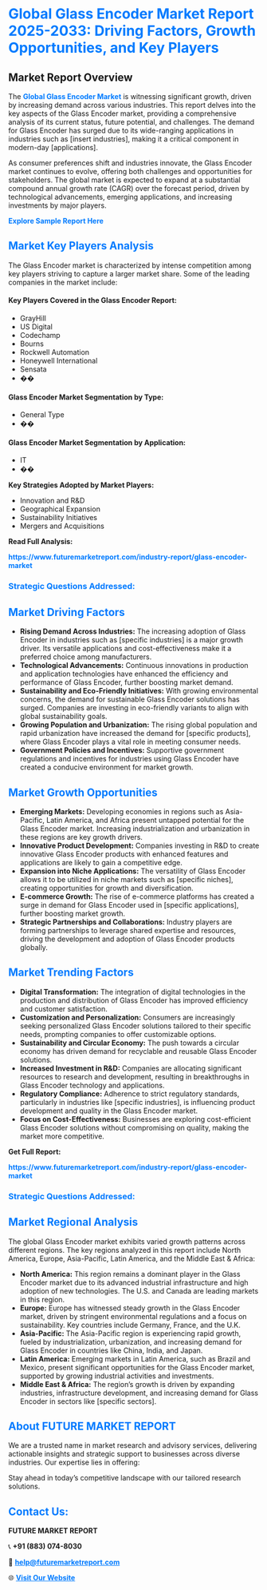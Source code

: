 <h1 style="color: #007BFF;">Global Glass Encoder Market Report 2025-2033: Driving Factors, Growth Opportunities, and Key Players</h1>

<section id="overview">
<h2>Market Report Overview</h2>
<p>The <a href="https://www.futuremarketreport.com/industry-report/glass-encoder-market" style="color: #007BFF; text-decoration: none;"><strong>Global Glass Encoder Market</strong></a> is witnessing significant growth, driven by increasing demand across various industries. This report delves into the key aspects of the Glass Encoder market, providing a comprehensive analysis of its current status, future potential, and challenges. The demand for Glass Encoder has surged due to its wide-ranging applications in industries such as [insert industries], making it a critical component in modern-day [applications].</p>
<p>As consumer preferences shift and industries innovate, the Glass Encoder market continues to evolve, offering both challenges and opportunities for stakeholders. The global market is expected to expand at a substantial compound annual growth rate (CAGR) over the forecast period, driven by technological advancements, emerging applications, and increasing investments by major players.</p>
</section>

<section id="overview">
<p><a href="https://www.futuremarketreport.com/request-sample/reportId=118445" style="color: #007BFF; text-decoration: none;"><strong>Explore Sample Report Here</strong></a></p>
</section>

<section id="key-players">
<h2 style="color: #007BFF;">Market Key Players Analysis</h2>
<p>The Glass Encoder market is characterized by intense competition among key players striving to capture a larger market share. Some of the leading companies in the market include:</p>
<h4>Key Players Covered in the Glass Encoder Report:</h4>
<ul><li>GrayHill</li><li>US Digital</li><li>Codechamp</li><li>Bourns</li><li>Rockwell Automation</li><li>Honeywell International</li><li>Sensata</li><li>��</li></ul>
<h4>Glass Encoder Market Segmentation by Type:</h4>
<ul><li>General Type</li><li>��</li></ul>

<h4>Glass Encoder Market Segmentation by Application:</h4>
<ul><li>IT</li><li>��</li></ul>
<p><strong>Key Strategies Adopted by Market Players:</strong></p>
<ul>
<li>Innovation and R&D</li>
<li>Geographical Expansion</li>
<li>Sustainability Initiatives</li>
<li>Mergers and Acquisitions</li>
</ul>
</section>

<section>
<p><strong>Read Full Analysis: </strong></p><a href="https://www.futuremarketreport.com/industry-report/glass-encoder-market" style="color: #007BFF; text-decoration: none;"><strong>https://www.futuremarketreport.com/industry-report/glass-encoder-market</strong></a>
<h3 style="color: #007BFF;">Strategic Questions Addressed:</h3>
</section>

<section id="driving-factors">
<h2 style="color: #007BFF;">Market Driving Factors</h2>
<ul>
<li><strong>Rising Demand Across Industries:</strong> The increasing adoption of Glass Encoder in industries such as [specific industries] is a major growth driver. Its versatile applications and cost-effectiveness make it a preferred choice among manufacturers.</li>
<li><strong>Technological Advancements:</strong> Continuous innovations in production and application technologies have enhanced the efficiency and performance of Glass Encoder, further boosting market demand.</li>
<li><strong>Sustainability and Eco-Friendly Initiatives:</strong> With growing environmental concerns, the demand for sustainable Glass Encoder solutions has surged. Companies are investing in eco-friendly variants to align with global sustainability goals.</li>
<li><strong>Growing Population and Urbanization:</strong> The rising global population and rapid urbanization have increased the demand for [specific products], where Glass Encoder plays a vital role in meeting consumer needs.</li>
<li><strong>Government Policies and Incentives:</strong> Supportive government regulations and incentives for industries using Glass Encoder have created a conducive environment for market growth.</li>
</ul>
</section>

<section id="growth-opportunities">
<h2 style="color: #007BFF;">Market Growth Opportunities</h2>
<ul>
<li><strong>Emerging Markets:</strong> Developing economies in regions such as Asia-Pacific, Latin America, and Africa present untapped potential for the Glass Encoder market. Increasing industrialization and urbanization in these regions are key growth drivers.</li>
<li><strong>Innovative Product Development:</strong> Companies investing in R&D to create innovative Glass Encoder products with enhanced features and applications are likely to gain a competitive edge.</li>
<li><strong>Expansion into Niche Applications:</strong> The versatility of Glass Encoder allows it to be utilized in niche markets such as [specific niches], creating opportunities for growth and diversification.</li>
<li><strong>E-commerce Growth:</strong> The rise of e-commerce platforms has created a surge in demand for Glass Encoder used in [specific applications], further boosting market growth.</li>
<li><strong>Strategic Partnerships and Collaborations:</strong> Industry players are forming partnerships to leverage shared expertise and resources, driving the development and adoption of Glass Encoder products globally.</li>
</ul>
</section>

<section id="trending-factors">
<h2 style="color: #007BFF;">Market Trending Factors</h2>
<ul>
<li><strong>Digital Transformation:</strong> The integration of digital technologies in the production and distribution of Glass Encoder has improved efficiency and customer satisfaction.</li>
<li><strong>Customization and Personalization:</strong> Consumers are increasingly seeking personalized Glass Encoder solutions tailored to their specific needs, prompting companies to offer customizable options.</li>
<li><strong>Sustainability and Circular Economy:</strong> The push towards a circular economy has driven demand for recyclable and reusable Glass Encoder solutions.</li>
<li><strong>Increased Investment in R&D:</strong> Companies are allocating significant resources to research and development, resulting in breakthroughs in Glass Encoder technology and applications.</li>
<li><strong>Regulatory Compliance:</strong> Adherence to strict regulatory standards, particularly in industries like [specific industries], is influencing product development and quality in the Glass Encoder market.</li>
<li><strong>Focus on Cost-Effectiveness:</strong> Businesses are exploring cost-efficient Glass Encoder solutions without compromising on quality, making the market more competitive.</li>
</ul>
</section>

<section>
<p><strong>Get Full Report: </strong></p><a href="https://www.futuremarketreport.com/industry-report/glass-encoder-market" style="color: #007BFF; text-decoration: none;"><strong>https://www.futuremarketreport.com/industry-report/glass-encoder-market</strong></a>
<h3 style="color: #007BFF;">Strategic Questions Addressed:</h3>
</section>


<section id="regional-analysis">
<h2 style="color: #007BFF;">Market Regional Analysis</h2>
<p>The global Glass Encoder market exhibits varied growth patterns across different regions. The key regions analyzed in this report include North America, Europe, Asia-Pacific, Latin America, and the Middle East & Africa:</p>
<ul>
<li><strong>North America:</strong> This region remains a dominant player in the Glass Encoder market due to its advanced industrial infrastructure and high adoption of new technologies. The U.S. and Canada are leading markets in this region.</li>
<li><strong>Europe:</strong> Europe has witnessed steady growth in the Glass Encoder market, driven by stringent environmental regulations and a focus on sustainability. Key countries include Germany, France, and the U.K.</li>
<li><strong>Asia-Pacific:</strong> The Asia-Pacific region is experiencing rapid growth, fueled by industrialization, urbanization, and increasing demand for Glass Encoder in countries like China, India, and Japan.</li>
<li><strong>Latin America:</strong> Emerging markets in Latin America, such as Brazil and Mexico, present significant opportunities for the Glass Encoder market, supported by growing industrial activities and investments.</li>
<li><strong>Middle East & Africa:</strong> The region’s growth is driven by expanding industries, infrastructure development, and increasing demand for Glass Encoder in sectors like [specific sectors].</li>
</ul>
</section>

<footer>
<h2 style="color: #007BFF;">About FUTURE MARKET REPORT</h2>
<p>We are a trusted name in market research and advisory services, delivering actionable insights and strategic support to businesses across diverse industries. Our expertise lies in offering:</p>

<p>Stay ahead in today’s competitive landscape with our tailored research solutions.</p>

<h2 style="color: #007BFF;">Contact Us:</h2>
<p><strong>FUTURE MARKET REPORT</strong></p>
<p>📞 <strong>+91 (883) 074-8030</strong></p>
<p>📧 <strong><a href="mailto:help@futuremarketreport.com" style="color: #007BFF;">help@futuremarketreport.com</a></strong></p>
<p>🌐 <strong><a href="https://www.futuremarketreport.com/" style="color: #007BFF;">Visit Our Website</a></strong></p>
</footer>